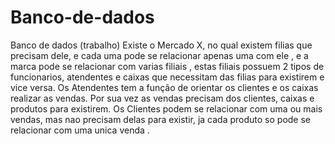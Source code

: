# Banco-de-dados
Banco de dados (trabalho)
Existe o Mercado X, no qual existem filias que precisam dele, e cada uma pode se relacionar apenas uma com ele , e a marca pode se relacionar com varias filiais , estas filiais possuem 2 tipos de funcionarios, atendentes e caixas que necessitam das filias para existirem e vice versa. Os Atendentes tem a função de orientar os clientes e os caixas realizar as vendas. Por sua vez as vendas precisam dos clientes, caixas e produtos para existirem. Os Clientes podem se relacionar com uma ou mais vendas, mas nao precisam delas para existir, ja cada produto so pode se relacionar com uma unica venda .
